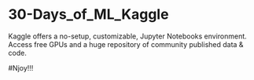 # 30-Days_of_ML_Kaggle
Kaggle offers a no-setup, customizable, Jupyter Notebooks environment. Access free GPUs and a huge repository of community published data & code.

#Njoy!!!
